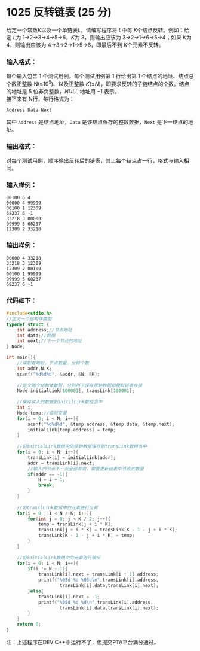 # 1025 反转链表 (25 分)
给定一个常数$K$以及一个单链表$L$，请编写程序将 $L$中每 $K$个结点反转。例如：给定 $L$为 1→2→3→4→5→6，$K$为 3，则输出应该为 3→2→1→6→5→4；如果 $K$为 4，则输出应该为 4→3→2→1→5→6，即最后不到 $K$个元素不反转。
### 输入格式：
每个输入包含 1 个测试用例。每个测试用例第 1 行给出第 1 个结点的地址、结点总个数正整数 N(≤$10^5$)、以及正整数 $K$(≤$N$)，即要求反转的子链结点的个数。结点的地址是 5 位非负整数，$NULL$ 地址用 −1 表示。<br/>
接下来有 N行，每行格式为：
```
Address Data Next
```
其中 `Address` 是结点地址，`Data` 是该结点保存的整数数据，`Next` 是下一结点的地址。
### 输出格式：
对每个测试用例，顺序输出反转后的链表，其上每个结点占一行，格式与输入相同。
### 输入样例：
```
00100 6 4
00000 4 99999
00100 1 12309
68237 6 -1
33218 3 00000
99999 5 68237
12309 2 33218
```
### 输出样例：
```
00000 4 33218
33218 3 12309
12309 2 00100
00100 1 99999
99999 5 68237
68237 6 -1
```
### 代码如下：
```c
#include<stdio.h>
//定义一个结构体类型 
typedef struct {
    int address;//节点地址
    int data;//数据
    int next;//下一个节点的地址 
} Node;

int main(){
    //读取首地址，节点数量，反转个数
    int addr,N,K;
    scanf("%d%d%d", &addr, &N, &K);
    
    //定义两个结构体数据，分别用于保存原始数据和模拟链表存储 
    Node initialLink[100001], transLink[100001];
    
    //保存读入的数据到initilLink数组当中 
    int i;
    Node temp;//临时变量 
    for(i = 0; i < N; i++){
        scanf("%d%d%d", &temp.address, &temp.data, &temp.next);
        initialLink[temp.address] = temp; 
    } 
    
    //将initialLink数组中的原始数据保存到transLink数组当中
    for(i = 0; i < N; i++){
        transLink[i] = initialLink[addr];
        addr = transLink[i].next;
        //输入的节点不一点全部有效，需要更新链表中节点的数量
        if(addr == -1){
            N = i + 1;
            break;
        } 
    } 
    
    //将translLink数组中的元素进行反转
    for(i = 0 ; i < N / K; i++){
        for(int j = 0; j < K / 2; j++){
            temp = transLink[j + i * K];
            transLink[j + i * K] = transLink[K - 1 - j + i * K];
            transLink[K - 1 - j + i * K] = temp;     
        }
    } 
    
    //将initialLink数组中的元素进行输出 
    for(i = 0; i < N; i++){
        if(i != N - 1){
            transLink[i].next = transLink[i + 1].address;
            printf("%05d %d %05d\n",transLink[i].address,
                    transLink[i].data,transLink[i].next);
        }else{
            transLink[i].next = -1;
            printf("%05d %d %d\n",transLink[i].address,
                    transLink[i].data,transLink[i].next);
        }
    }
    return 0;
}
```
注：上述程序在DEV C++中运行不了，但提交PTA平台满分通过。
